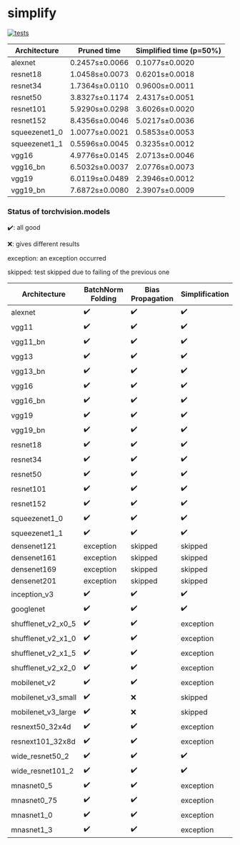# simplify

[![tests](https://github.com/EIDOSlab/simplify/actions/workflows/test.yaml/badge.svg)](https://github.com/EIDOSlab/simplify/actions/workflows/test.yaml)

| Architecture   | Pruned time    | Simplified time (p=50%)   |
|----------------|----------------|---------------------------|
| alexnet        | 0.2457s±0.0066 | 0.1077s±0.0020            |
| resnet18       | 1.0458s±0.0073 | 0.6201s±0.0018            |
| resnet34       | 1.7364s±0.0110 | 0.9600s±0.0011            |
| resnet50       | 3.8327s±0.1174 | 2.4317s±0.0051            |
| resnet101      | 5.9290s±0.0298 | 3.6026s±0.0020            |
| resnet152      | 8.4356s±0.0046 | 5.0217s±0.0036            |
| squeezenet1_0  | 1.0077s±0.0021 | 0.5853s±0.0053            |
| squeezenet1_1  | 0.5596s±0.0045 | 0.3235s±0.0012            |
| vgg16          | 4.9776s±0.0145 | 2.0713s±0.0046            |
| vgg16_bn       | 6.5032s±0.0037 | 2.0776s±0.0073            |
| vgg19          | 6.0119s±0.0489 | 2.3946s±0.0012            |
| vgg19_bn       | 7.6872s±0.0080 | 2.3907s±0.0009            |

### Status of torchvision.models

:heavy_check_mark:: all good

:x:: gives different results

exception: an exception occurred

skipped: test skipped due to failing of the previous one

<!-- table starts -->
| Architecture       | BatchNorm Folding   | Bias Propagation   | Simplification     |
|--------------------|---------------------|--------------------|--------------------|
| alexnet            | :heavy_check_mark:  | :heavy_check_mark: | :heavy_check_mark: |
| vgg11              | :heavy_check_mark:  | :heavy_check_mark: | :heavy_check_mark: |
| vgg11_bn           | :heavy_check_mark:  | :heavy_check_mark: | :heavy_check_mark: |
| vgg13              | :heavy_check_mark:  | :heavy_check_mark: | :heavy_check_mark: |
| vgg13_bn           | :heavy_check_mark:  | :heavy_check_mark: | :heavy_check_mark: |
| vgg16              | :heavy_check_mark:  | :heavy_check_mark: | :heavy_check_mark: |
| vgg16_bn           | :heavy_check_mark:  | :heavy_check_mark: | :heavy_check_mark: |
| vgg19              | :heavy_check_mark:  | :heavy_check_mark: | :heavy_check_mark: |
| vgg19_bn           | :heavy_check_mark:  | :heavy_check_mark: | :heavy_check_mark: |
| resnet18           | :heavy_check_mark:  | :heavy_check_mark: | :heavy_check_mark: |
| resnet34           | :heavy_check_mark:  | :heavy_check_mark: | :heavy_check_mark: |
| resnet50           | :heavy_check_mark:  | :heavy_check_mark: | :heavy_check_mark: |
| resnet101          | :heavy_check_mark:  | :heavy_check_mark: | :heavy_check_mark: |
| resnet152          | :heavy_check_mark:  | :heavy_check_mark: | :heavy_check_mark: |
| squeezenet1_0      | :heavy_check_mark:  | :heavy_check_mark: | :heavy_check_mark: |
| squeezenet1_1      | :heavy_check_mark:  | :heavy_check_mark: | :heavy_check_mark: |
| densenet121        | exception           | skipped            | skipped            |
| densenet161        | exception           | skipped            | skipped            |
| densenet169        | exception           | skipped            | skipped            |
| densenet201        | exception           | skipped            | skipped            |
| inception_v3       | :heavy_check_mark:  | :heavy_check_mark: | :heavy_check_mark: |
| googlenet          | :heavy_check_mark:  | :heavy_check_mark: | :heavy_check_mark: |
| shufflenet_v2_x0_5 | :heavy_check_mark:  | :heavy_check_mark: | exception          |
| shufflenet_v2_x1_0 | :heavy_check_mark:  | :heavy_check_mark: | exception          |
| shufflenet_v2_x1_5 | :heavy_check_mark:  | :heavy_check_mark: | exception          |
| shufflenet_v2_x2_0 | :heavy_check_mark:  | :heavy_check_mark: | exception          |
| mobilenet_v2       | :heavy_check_mark:  | :heavy_check_mark: | exception          |
| mobilenet_v3_small | :heavy_check_mark:  | :x:                | skipped            |
| mobilenet_v3_large | :heavy_check_mark:  | :x:                | skipped            |
| resnext50_32x4d    | :heavy_check_mark:  | :heavy_check_mark: | exception          |
| resnext101_32x8d   | :heavy_check_mark:  | :heavy_check_mark: | exception          |
| wide_resnet50_2    | :heavy_check_mark:  | :heavy_check_mark: | :heavy_check_mark: |
| wide_resnet101_2   | :heavy_check_mark:  | :heavy_check_mark: | :heavy_check_mark: |
| mnasnet0_5         | :heavy_check_mark:  | :heavy_check_mark: | exception          |
| mnasnet0_75        | :heavy_check_mark:  | :heavy_check_mark: | exception          |
| mnasnet1_0         | :heavy_check_mark:  | :heavy_check_mark: | exception          |
| mnasnet1_3         | :heavy_check_mark:  | :heavy_check_mark: | exception          |
<!-- table ends -->